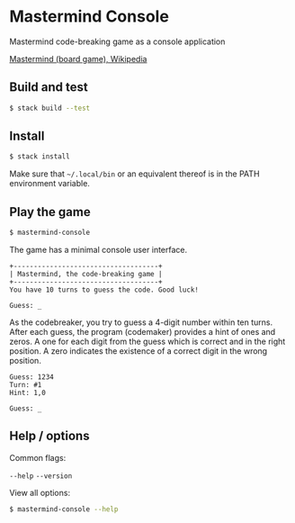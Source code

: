 # Mastermind Console
Mastermind code-breaking game as a console application

[Mastermind (board game), Wikipedia](https://en.wikipedia.org/wiki/Mastermind_(board_game))

## Build and test
```bash
$ stack build --test
```

## Install

```bash
$ stack install
```

Make sure that `~/.local/bin` or an equivalent thereof is in the PATH environment variable.

## Play the game

```bash
$ mastermind-console
```

The game has a minimal console user interface.
```
+------------------------------------+
| Mastermind, the code-breaking game |
+------------------------------------+
You have 10 turns to guess the code. Good luck!

Guess: _
```

As the codebreaker, you try to guess a 4-digit number within ten turns. After each guess, the program (codemaker) provides a hint of ones and zeros. A one for each digit from the guess which is correct and in the right position. A zero indicates the existence of a correct digit in the wrong position.

```
Guess: 1234
Turn: #1
Hint: 1,0

Guess: _
```

## Help / options

Common flags:

`--help`
`--version`

View all options:

```bash
$ mastermind-console --help
```

